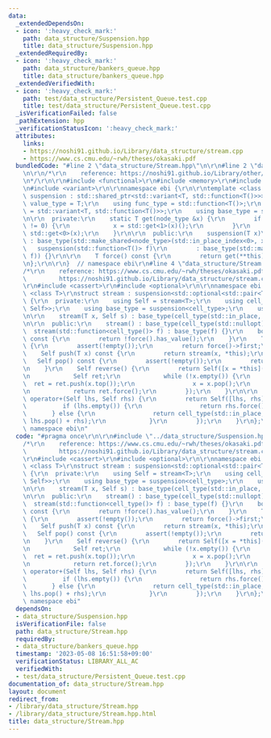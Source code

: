 ```yaml
---
data:
  _extendedDependsOn:
  - icon: ':heavy_check_mark:'
    path: data_structure/Suspension.hpp
    title: data_structure/Suspension.hpp
  _extendedRequiredBy:
  - icon: ':heavy_check_mark:'
    path: data_structure/bankers_queue.hpp
    title: data_structure/bankers_queue.hpp
  _extendedVerifiedWith:
  - icon: ':heavy_check_mark:'
    path: test/data_structure/Persistent_Queue.test.cpp
    title: test/data_structure/Persistent_Queue.test.cpp
  _isVerificationFailed: false
  _pathExtension: hpp
  _verificationStatusIcon: ':heavy_check_mark:'
  attributes:
    links:
    - https://noshi91.github.io/Library/data_structure/stream.cpp
    - https://www.cs.cmu.edu/~rwh/theses/okasaki.pdf
  bundledCode: "#line 2 \"data_structure/Stream.hpp\"\n\r\n#line 2 \"data_structure/Suspension.hpp\"\
    \n\r\n/*\r\n    reference: https://noshi91.github.io/Library/other/suspension.cpp\r\
    \n*/\r\n\r\n#include <functional>\r\n#include <memory>\r\n#include <utility>\r\
    \n#include <variant>\r\n\r\nnamespace ebi {\r\n\r\ntemplate <class T>\r\nstruct\
    \ suspension : std::shared_ptr<std::variant<T, std::function<T()>>> {\r\n    using\
    \ value_type = T;\r\n    using func_type = std::function<T()>;\r\n    using node_type\
    \ = std::variant<T, std::function<T()>>;\r\n    using base_type = std::shared_ptr<node_type>;\r\
    \n\r\n  private:\r\n    static T get(node_type &x) {\r\n        if (x.index()\
    \ != 0) {\r\n            x = std::get<1>(x)();\r\n        }\r\n        return\
    \ std::get<0>(x);\r\n    }\r\n\r\n  public:\r\n    suspension(T x)\r\n       \
    \ : base_type(std::make_shared<node_type>(std::in_place_index<0>, x)) {}\r\n \
    \   suspension(std::function<T()> f)\r\n        : base_type(std::make_shared<node_type>(std::in_place_index<1>,\
    \ f)) {}\r\n\r\n    T force() const {\r\n        return get(**this);\r\n    }\r\
    \n};\r\n\r\n}  // namespace ebi\r\n#line 4 \"data_structure/Stream.hpp\"\n\r\n\
    /*\r\n    reference: https://www.cs.cmu.edu/~rwh/theses/okasaki.pdf\r\n      \
    \         https://noshi91.github.io/Library/data_structure/stream.cpp\r\n*/\r\n\
    \r\n#include <cassert>\r\n#include <optional>\r\n\r\nnamespace ebi {\r\n\r\ntemplate\
    \ <class T>\r\nstruct stream : suspension<std::optional<std::pair<T, stream<T>>>>\
    \ {\r\n  private:\r\n    using Self = stream<T>;\r\n    using cell_type = std::optional<std::pair<T,\
    \ Self>>;\r\n    using base_type = suspension<cell_type>;\r\n    using base_type::force;\r\
    \n\r\n    stream(T x, Self s) : base_type(cell_type(std::in_place, x, s)) {}\r\
    \n\r\n  public:\r\n    stream() : base_type(cell_type(std::nullopt)) {}\r\n  \
    \  stream(std::function<cell_type()> f) : base_type(f) {}\r\n    bool empty()\
    \ const {\r\n        return !force().has_value();\r\n    }\r\n    T top() const\
    \ {\r\n        assert(!empty());\r\n        return force()->first;\r\n    }\r\n\
    \    Self push(T x) const {\r\n        return stream(x, *this);\r\n    }\r\n \
    \   Self pop() const {\r\n        assert(!empty());\r\n        return (*force()).second;\r\
    \n    }\r\n    Self reverse() {\r\n        return Self([x = *this]() mutable {\r\
    \n            Self ret;\r\n            while (!x.empty()) {\r\n              \
    \  ret = ret.push(x.top());\r\n                x = x.pop();\r\n            }\r\
    \n            return ret.force();\r\n        });\r\n    }\r\n\r\n    friend Self\
    \ operator+(Self lhs, Self rhs) {\r\n        return Self([lhs, rhs]() {\r\n  \
    \          if (lhs.empty()) {\r\n                return rhs.force();\r\n     \
    \       } else {\r\n                return cell_type(std::in_place, lhs.top(),\
    \ lhs.pop() + rhs);\r\n            }\r\n        });\r\n    }\r\n};\r\n\r\n}  //\
    \ namespace ebi\n"
  code: "#pragma once\r\n\r\n#include \"../data_structure/Suspension.hpp\"\r\n\r\n\
    /*\r\n    reference: https://www.cs.cmu.edu/~rwh/theses/okasaki.pdf\r\n      \
    \         https://noshi91.github.io/Library/data_structure/stream.cpp\r\n*/\r\n\
    \r\n#include <cassert>\r\n#include <optional>\r\n\r\nnamespace ebi {\r\n\r\ntemplate\
    \ <class T>\r\nstruct stream : suspension<std::optional<std::pair<T, stream<T>>>>\
    \ {\r\n  private:\r\n    using Self = stream<T>;\r\n    using cell_type = std::optional<std::pair<T,\
    \ Self>>;\r\n    using base_type = suspension<cell_type>;\r\n    using base_type::force;\r\
    \n\r\n    stream(T x, Self s) : base_type(cell_type(std::in_place, x, s)) {}\r\
    \n\r\n  public:\r\n    stream() : base_type(cell_type(std::nullopt)) {}\r\n  \
    \  stream(std::function<cell_type()> f) : base_type(f) {}\r\n    bool empty()\
    \ const {\r\n        return !force().has_value();\r\n    }\r\n    T top() const\
    \ {\r\n        assert(!empty());\r\n        return force()->first;\r\n    }\r\n\
    \    Self push(T x) const {\r\n        return stream(x, *this);\r\n    }\r\n \
    \   Self pop() const {\r\n        assert(!empty());\r\n        return (*force()).second;\r\
    \n    }\r\n    Self reverse() {\r\n        return Self([x = *this]() mutable {\r\
    \n            Self ret;\r\n            while (!x.empty()) {\r\n              \
    \  ret = ret.push(x.top());\r\n                x = x.pop();\r\n            }\r\
    \n            return ret.force();\r\n        });\r\n    }\r\n\r\n    friend Self\
    \ operator+(Self lhs, Self rhs) {\r\n        return Self([lhs, rhs]() {\r\n  \
    \          if (lhs.empty()) {\r\n                return rhs.force();\r\n     \
    \       } else {\r\n                return cell_type(std::in_place, lhs.top(),\
    \ lhs.pop() + rhs);\r\n            }\r\n        });\r\n    }\r\n};\r\n\r\n}  //\
    \ namespace ebi"
  dependsOn:
  - data_structure/Suspension.hpp
  isVerificationFile: false
  path: data_structure/Stream.hpp
  requiredBy:
  - data_structure/bankers_queue.hpp
  timestamp: '2023-05-08 16:51:58+09:00'
  verificationStatus: LIBRARY_ALL_AC
  verifiedWith:
  - test/data_structure/Persistent_Queue.test.cpp
documentation_of: data_structure/Stream.hpp
layout: document
redirect_from:
- /library/data_structure/Stream.hpp
- /library/data_structure/Stream.hpp.html
title: data_structure/Stream.hpp
---
```

